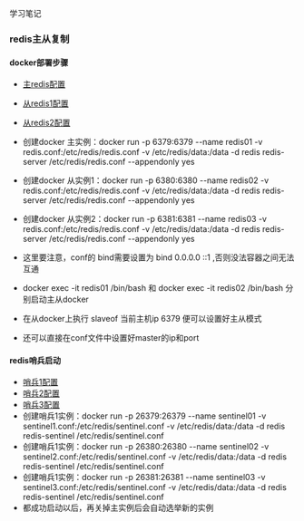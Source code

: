 学习笔记

### redis主从复制
#### docker部署步骤
* [主redis配置](redis6379.conf)
* [从redis1配置](redis6380.conf)
* [从redis2配置](redis6381.conf)
* 创建docker 主实例：docker run -p 6379:6379 --name redis01 -v redis.conf:/etc/redis/redis.conf -v /etc/redis/data:/data -d redis redis-server /etc/redis/redis.conf --appendonly yes
* 创建docker 从实例1：docker run -p 6380:6380 --name redis02 -v redis.conf:/etc/redis/redis.conf -v /etc/redis/data:/data -d redis redis-server /etc/redis/redis.conf --appendonly yes
* 创建docker 从实例2：docker run -p 6381:6381 --name redis03 -v redis.conf:/etc/redis/redis.conf -v /etc/redis/data:/data -d redis redis-server /etc/redis/redis.conf --appendonly yes

* 这里要注意，conf的 bind需要设置为 bind 0.0.0.0 ::1 ,否则没法容器之间无法互通
* docker exec -it redis01 /bin/bash 和 docker exec -it redis02 /bin/bash 分别启动主从docker
* 在从docker上执行 slaveof 当前主机ip 6379 便可以设置好主从模式
* 还可以直接在conf文件中设置好master的ip和port

#### redis哨兵启动
* [哨兵1配置](sentinel1.conf)
* [哨兵2配置](sentinel1.conf)
* [哨兵3配置](sentinel1.conf)
* 创建哨兵1实例：docker run -p 26379:26379 --name sentinel01 -v sentinel1.conf:/etc/redis/sentinel.conf -v /etc/redis/data:/data -d redis redis-sentinel /etc/redis/sentinel.conf
* 创建哨兵1实例：docker run -p 26380:26380 --name sentinel02 -v sentinel2.conf:/etc/redis/sentinel.conf -v /etc/redis/data:/data -d redis redis-sentinel /etc/redis/sentinel.conf
* 创建哨兵1实例：docker run -p 26381:26381 --name sentinel03 -v sentinel3.conf:/etc/redis/sentinel.conf -v /etc/redis/data:/data -d redis redis-sentinel /etc/redis/sentinel.conf
* 都成功启动以后，再关掉主实例后会自动选举新的实例